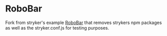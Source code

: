 # RoboBar

Fork from stryker's example [RoboBar](https://github.com/stryker-mutator/robobar-example) that removes strykers npm packages as well as the stryker.conf.js for testing purposes.
